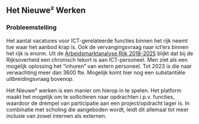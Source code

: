 ## Het Nieuwe² Werken

### Probleemstelling
Het aantal vacatures voor ICT-gerelateerde functies binnen het rijk neemt toe waar het aanbod krap is. Ook de vervangingsvraag naar ict’ers binnen het rijk is enorm. Uit de [Arbeidsmarktanalyse Rijk 2018-2025](https://www.rijksoverheid.nl/documenten/rapporten/2019/01/31/arbeidsmarktanalyse-rijk-2018-2025) blijkt dat bij de Rijksoverheid een chronisch tekort is aan ICT-personeel. Men ziet als een mogelijk oplossing het “inhuren” van extern personeel. Tot 2023 is die naar verwachting meer dan 3600 fte. Mogelijk komt hier nog een substantiële uitbreidingsvraag bovenop. 

Het Nieuwe² werken is een manier om hierop in te spelen. Het platform maakt het mogelijk om te solliciteren naar opdrachten i.p.v. functies, waardoor de drempel van participatie aan een project/opdracht lager is. In combinatie met scholing die aangeboden wordt, leidt dit allemaal tot meer inclusie van zowel internen als externen.



